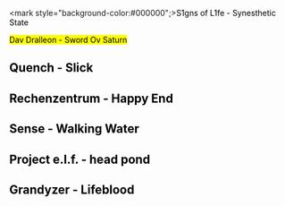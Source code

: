 <mark style="background-color:#000000";><a href="https://www.youtube.com/watch?v=QMV3A65PTG0" style="color: black; text-decoration: none;">S1gns of L1fe - Synesthetic State</a></mark>

<mark><a href="https://www.youtube.com/watch?v=HhmHj1Wn5s4" style="color: black; text-decoration: none;">Dav Dralleon - Sword Ov Saturn</a></mark>

## <a href="https://www.youtube.com/watch?v=Q13-FiOJvFk" style="color: black; text-decoration: none;">Quench - Slick</a>

## <a href="https://www.youtube.com/watch?v=Jydilwi-ric" style="color: black; text-decoration: none;">Rechenzentrum - Happy End</a>

## <a href="https://www.youtube.com/watch?v=w9sSkEWbopA" style="color: black; text-decoration: none;">Sense - Walking Water</a>

## <a href="https://www.youtube.com/watch?v=YGCLUFllkjw" style="color: black; text-decoration: none;">Project e.l.f. - head pond</a>

## <a href="https://www.youtube.com/watch?v=yH1kp0A_LzQ" style="color: black; text-decoration: none;">Grandyzer - Lifeblood</a>